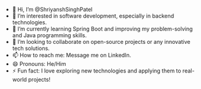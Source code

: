 - 👋 Hi, I’m @ShriyanshSinghPatel
- 👀 I’m interested in software development, especially in backend technologies.
- 🌱 I’m currently learning Spring Boot and improving my problem-solving and Java programming skills.
- 💞️ I’m looking to collaborate on open-source projects or any innovative tech solutions.
- 📫 How to reach me: Message me on LinkedIn.
- 😄 Pronouns: He/Him
- ⚡ Fun fact: I love exploring new technologies and applying them to real-world projects!

<!---
ShriyanshSinghPatel/ShriyanshSinghPatel is a ✨ special ✨ repository because its `README.md` (this file) appears on your GitHub profile.
You can click the Preview link to take a look at your changes.
--->
